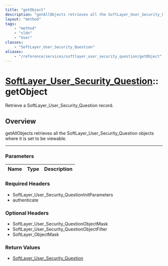 ```yaml
---
title: "getObject"
description: "getAllObjects retrieves all the SoftLayer_User_Security_Question objects where it is set to be viewable."
layout: "method"
tags:
    - "method"
    - "sldn"
    - "User"
classes:
    - "SoftLayer_User_Security_Question"
aliases:
    - "/reference/services/softlayer_user_security_question/getObject"
---
```

# [SoftLayer_User_Security_Question](/reference/services/SoftLayer_User_Security_Question)::getObject

Retrieve a SoftLayer_User_Security_Question record.


## Overview 
getAllObjects retrieves all the SoftLayer_User_Security_Question objects where it is set to be viewable. 

-----

### Parameters 
|Name | Type | Description |
| --- | --- | --- |


### Required Headers
* SoftLayer_User_Security_QuestionInitParameters
* authenticate


### Optional Headers
* SoftLayer_User_Security_QuestionObjectMask
* SoftLayer_User_Security_QuestionObjectFilter
* SoftLayer_ObjectMask

### Return Values
* <a href='/reference/datatypes/SoftLayer_User_Security_Question'>SoftLayer_User_Security_Question </a>




